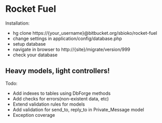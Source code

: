# Rocket Fuel

Installation:

*	hg clone https://{your_username}@bitbucket.org/sbioko/rocket-fuel
*	change settings in application/config/database.php
*	setup database
*	navigate in browser to http://{site}/migrate/version/999
*	check your database

## Heavy models, light controllers!

Todo:

* 	Add indexes to tables using DbForge methods
*	Add checks for errors(non-existent data, etc)
*	Extend validation rules for models
*	Add validation for send_to, reply_to in Private_Message model
*	Exception coverage
